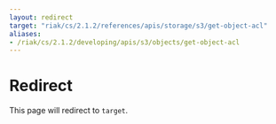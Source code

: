 ```yaml
---
layout: redirect
target: "riak/cs/2.1.2/references/apis/storage/s3/get-object-acl"
aliases:
- /riak/cs/2.1.2/developing/apis/s3/objects/get-object-acl
---
```


# Redirect

This page will redirect to `target`.
